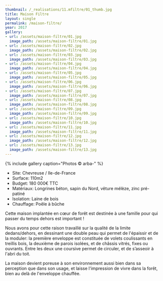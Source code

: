 ```yaml
---
thumbnail: /_realisations/11.mfiltre/01_thumb.jpg
title: Maison Filtre
layout: single
permalink: /maison-filtre/
year: 2017
gallery:
- url: /assets/maison-filtre/01.jpg
  image_path: /assets/maison-filtre/01.jpg
- url: /assets/maison-filtre/02.jpg
  image_path: /assets/maison-filtre/02.jpg
- url: /assets/maison-filtre/03.jpg
  image_path: /assets/maison-filtre/03.jpg
- url: /assets/maison-filtre/04.jpg
  image_path: /assets/maison-filtre/04.jpg
- url: /assets/maison-filtre/05.jpg
  image_path: /assets/maison-filtre/05.jpg
- url: /assets/maison-filtre/06.jpg
  image_path: /assets/maison-filtre/06.jpg
- url: /assets/maison-filtre/07.jpg
  image_path: /assets/maison-filtre/07.jpg
- url: /assets/maison-filtre/08.jpg
  image_path: /assets/maison-filtre/08.jpg
- url: /assets/maison-filtre/09.jpg
  image_path: /assets/maison-filtre/09.jpg
- url: /assets/maison-filtre/10.jpg
  image_path: /assets/maison-filtre/10.jpg
- url: /assets/maison-filtre/11.jpg
  image_path: /assets/maison-filtre/11.jpg
- url: /assets/maison-filtre/12.jpg
  image_path: /assets/maison-filtre/12.jpg
- url: /assets/maison-filtre/13.jpg
  image_path: /assets/maison-filtre/13.jpg
---
```


{% include gallery caption="Photos © arba-" %}

  * Site: Chevreuse / Ile-de-France
  * Surface: 110m2
  * Budget: 180 000€ TTC
  * Matériaux: Longrines béton, sapin du Nord, vêture mélèze, zinc pré-patiné
  * Isolation: Laine de bois
  * Chauffage: Poêle à bûche

 Cette maison implantée en cœur de forêt est destinée à une famille pour qui passer du temps dehors est important !

Nous avons pour cette raison travaillé sur la qualité de la limite dedans/dehors, en dessinant une double peau qui permet de l'épaissir et de la moduler:
la première enveloppe est constituée de volets coulissants en treillis bois, la deuxième de parois isolées, et de châssis vitrés, fixes ou ouvrants. Entre les deux une coursive permet de circuler, et de s’asseoir à l'abri du toit.

La maison devient poreuse à son environnement aussi bien dans sa perception que dans son usage, et laisse l'impression de vivre dans la forêt, bien au delà de l'enveloppe chauffée.



